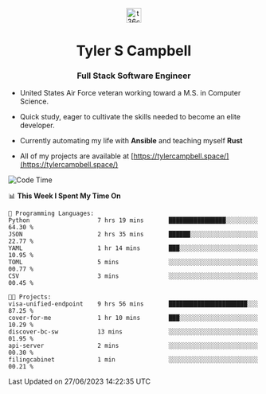 <p align="center">
<a href="https://www.linkedin.com/in/t36campbell" target="blank"><img align="center" src="https://ik.imagekit.io/t36campbell/Portfolio/linkedin.png.original_m8bbGgPh6.png" alt="t36campbell" height="30" width="30" /></a>
</p>
<h1 align="center">Tyler S Campbell</h1>
<h3 align="center">Full Stack Software Engineer</h3>

* United States Air Force veteran working toward a M.S. in Computer Science.

* Quick study, eager to cultivate the skills needed to become an elite developer.

* Currently automating my life with **Ansible** and teaching myself **Rust**

* All of my projects are available at [https://tylercampbell.space/](https://tylercampbell.space/)

<!--START_SECTION:waka-->
![Code Time](http://img.shields.io/badge/Code%20Time-2%2C590%20hrs%208%20mins-blue)

📊 **This Week I Spent My Time On** 

```text
💬 Programming Languages: 
Python                   7 hrs 19 mins       ████████████████░░░░░░░░░   64.30 % 
JSON                     2 hrs 35 mins       ██████░░░░░░░░░░░░░░░░░░░   22.77 % 
YAML                     1 hr 14 mins        ███░░░░░░░░░░░░░░░░░░░░░░   10.95 % 
TOML                     5 mins              ░░░░░░░░░░░░░░░░░░░░░░░░░   00.77 % 
CSV                      3 mins              ░░░░░░░░░░░░░░░░░░░░░░░░░   00.45 % 

🐱‍💻 Projects: 
visa-unified-endpoint    9 hrs 56 mins       ██████████████████████░░░   87.25 % 
cover-for-me             1 hr 10 mins        ███░░░░░░░░░░░░░░░░░░░░░░   10.29 % 
discover-bc-sw           13 mins             ░░░░░░░░░░░░░░░░░░░░░░░░░   01.95 % 
api-server               2 mins              ░░░░░░░░░░░░░░░░░░░░░░░░░   00.30 % 
filingcabinet            1 min               ░░░░░░░░░░░░░░░░░░░░░░░░░   00.21 % 
```


 Last Updated on 27/06/2023 14:22:35 UTC
<!--END_SECTION:waka-->
